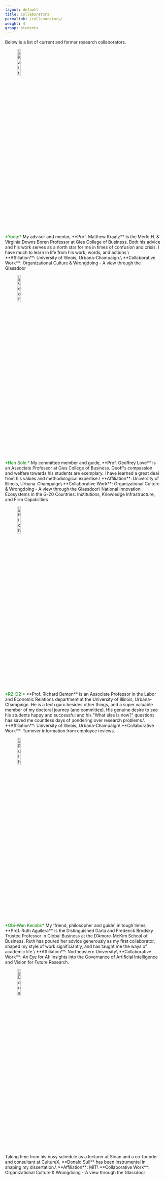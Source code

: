 ```yaml
---
layout: default
title: Collaborators
permalink: /collaborators/
weight: 4
group: students
---
```



<!-- #Maplers are members of my research lab (Maple), including master's and doctoral students, as well as undergrad research assistants. I'm always looking for new students (on all levels) to expand my group.

#If you are interested in joining Maple, I strongly encourage you to apply to the [Computing Science Department at UAlberta](https://www.ualberta.ca/computing-science/graduate-studies/programs-and-admissions/applications-and-admissions). If you'd like to email me regarding joining Maple, please make sure to include the following information in your email for me to consider it:

#- A one-page summary for your research interests. Ideally, this summary should specify at least one of [my current projects](/) that you find interesting.
#- A one-page summary for one of [my published papers](/papers/) that you find interesting.
#- Any relevant background that you have and may be useful for you to pursue your future research directions.
#- The phrase "Messi is the GOAT". This will just show that you are serious enough about joining Maple to read all the way till the end of the list of instructions.
 -->
Below is a list of current and former research collaborators.

<!-- ### Current Collaborators -->
<figure>
	<img style="display=inline-block" width="15%" src="{{ "/resources/images/collaborators/matt_kraatz.jpg" |  prepend: site.baseurl }}" alt="Matthew Kraatz" />
</figure>
<span style="color: green;">*Yoda:*</span> My advisor and mentor, **Prof. Matthew Kraatz** is the Merle H. & Virginia Downs Boren Professor at Gies College of Business. Both his advice and his work serves as a north star for me in times of confusion and crisis. I have much to learn in life from his work, words, and actions.\
**Affiliation**: University of Illinois, Urbana-Champaign.\
**Collaborative Work**: Organizational Culture & Wrongdoing - A view through the Glassdoor

<figure>
	<img style="display=inline-block" width="15%" src="{{ "/resources/images/collaborators/geoff_love.jpg" |  prepend: site.baseurl }}" alt="Geoffrey Love" />
</figure>
<span style="color: green;">*Han Solo:*</span> My committee member and guide, **Prof. Geoffrey Love** is an Associate Professor at Gies College of Business. Geoff's compassion and welfare towards his students are exemplary. I have learned a great deal from his values and methodological expertise.\
**Affiliation**: University of Illinois, Urbana-Champaign\
**Collaborative Work**: Organizational Culture & Wrongdoing - A view through the Glassdoor\
National Innovation Ecosystems in the G-20 Countries: Institutions, Knowledge Infrastructure, and Firm Capabilities



<figure>
	<img style="display=inline-block" width="15%" src="{{ "/resources/images/collaborators/richard_benton.jpeg" |  prepend: site.baseurl }}" alt="Richard Benton" />
</figure>
<span style="color: green;">*R2-D2:*</span> **Prof. Richard Benton** is an Associate Professor in the Labor and Economic Relations department at the University of Illinois, Urbana-Champaign. He is a tech guru besides other things, and a super valuable member of my doctoral journey (and committee). His genuine desire to see his students happy and successful and his "What else is new?" questions has saved me countless days of pondering over research problems.\
**Affiliation**: University of Illinois, Urbana-Champaign\
**Collaborative Work**: Turnover information from employee reviews.


<figure>
	<img style="display=inline-block" width="15%" src="{{ "/resources/images/collaborators/ruth_aguilera.jpg" |  prepend: site.baseurl }}" alt="Ruth Aguilera" />
</figure>
<span style="color: green;">*Obi-Wan Kenobi:*</span> My 'friend, philosopher and guide' in tough times, **Prof. Ruth Aguilera** is the Distinguished Darla and Frederick Brodsky Trustee Professor in Global Business at the D’Amore-McKim School of Business. Ruth has poured her advice generously as my first collaborator, shaped my style of work significiantly, and has taught me the ways of academic life.\
**Affiliation**: Northeastern University\
**Collaborative Work**: An Eye for AI: Insights into the Governance of Artificial Intelligence and Vision for Future Research.

<figure>
	<img style="display=inline-block" width="15%" src="{{ "/resources/images/collaborators/don_sull.jpg" |  prepend: site.baseurl }}" alt="Donald Sull" />
</figure>
Taking time from his busy schedule as a lecturer at Sloan and a co-founder and consultant at CultureX, **Donald Sull** has been instrumental in shaping my dissertation.\
**Affiliation**: MIT\
**Collaborative Work**: Organizational Culture & Wrongdoing - A view through the Glassdoor

<!-- Paper 
{% assign current = site.data.maplers | where:"status","current" %}
{% include maplers.html data=current %}

### Former Collaborators
{% assign former = site.data.maplers | where:"status","former" %}
{% include maplers.html data=former %} -->
